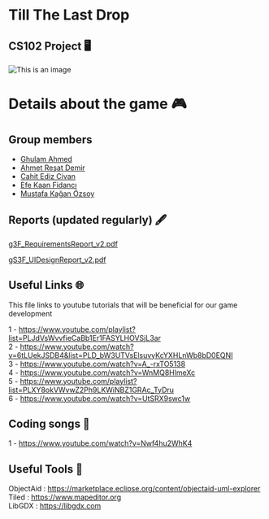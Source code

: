 # Till The Last Drop
## CS102 Project 🖥️

![This is an image](https://github.com/cat-milk/Anime-Girls-Holding-Programming-Books/blob/master/Java/Hayasaka_Holding_Android_Java.png)

# Details about the game 🎮

## Group members
- [Ghulam Ahmed](https://github.com/gahme)
- [Ahmet Reşat Demir](https://github.com/ahmetde)
- [Cahit Ediz Civan](https://github.com/Edizc)
- [Efe Kaan Fidancı](https://github.com/EfeKN)
- [Mustafa Kağan Özsoy](https://github.com/mkaganozsoy)

## Reports (updated regularly) 🖋️

[g3F_RequirementsReport_v2.pdf](https://github.com/gahme/ttld/files/8550038/g3F_RequirementsReport_v2.pdf)

[gS3F_UIDesignReport_v2.pdf](https://github.com/gahme/ttld/files/8550039/gS3F_UIDesignReport_v2.pdf)

## Useful Links 🌐

This file links to youtube tutorials that will be beneficial for our game development

1 - https://www.youtube.com/playlist?list=PLJdVsWvvfieCaBb1Er1FASYLHOVSjL3ar <br />
2 - https://www.youtube.com/watch?v=6tLUekJSDB4&list=PLD_bW3UTVsElsuvyKcYXHLnWb8bD0EQNI <br />
3 - https://www.youtube.com/watch?v=A_-rxTO5138 <br />
4 - https://www.youtube.com/watch?v=WnMQ8HlmeXc <br />
5 - https://www.youtube.com/playlist?list=PLXY8okVWvwZ2Ph9LKWiNBZ1GRAc_TyDru <br />
6 - https://www.youtube.com/watch?v=UtSRX9swc1w <br />

## Coding songs 🎵

1 - https://www.youtube.com/watch?v=Nwf4hu2WhK4

## Useful Tools 🧰

ObjectAid : https://marketplace.eclipse.org/content/objectaid-uml-explorer <br />
Tiled : https://www.mapeditor.org <br />
LibGDX : https://libgdx.com <br />
